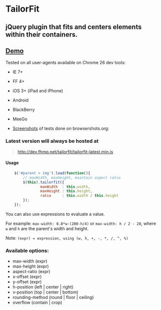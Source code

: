 # TailorFit

## jQuery plugin that fits and centers elements within their containers.

## [Demo](http://dev.fhmp.net/tailorfit/demo/)


Tested on all user-agents available on Chrome 26 dev tools:
* IE 7+
* FF 4+
* iOS 3+ (iPad and iPhone)
* Android
* BlackBerry
* MeeGo
    
* [Screenshots](http://dev.fhmp.net/tailorfit/browsertest/results/) of tests done on browsershots.org:


### Latest version will always be hosted at 
> http://dev.fhmp.net/tailorfit/tailorfit-latest.min.js

#### Usage
```javascript
    $('#parent > img').load(function(){
        // maxWidth, maxHeight, maintain aspect ratio
        $(this).tailorfit({
                maxWidth  : this.width,
                maxHeight : this.height,
                ratio     : this.width / this.height
        });
    });
```

You can also use expressions to evaluate a value.

For example: `max-width: 0.8*w-(200-h/4)` or `max-width: h / 2 - 20`, where `w` and `h` are the parent's width and height.

Note: `(expr) = expression, using (w, h, +, -, *, /, ^, %)`

### Available options:
* max-width         (expr)
* max-height        (expr)
* aspect-ratio      (expr)
* x-offset          (expr)
* y-offset          (expr)
* h-position        (left | center | right)
* v-position        (top | center | bottom)
* rounding-method   (round | floor | ceiling)
* overflow          (contain | crop)
